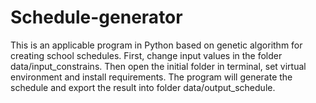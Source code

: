 # Schedule-generator
This is an applicable program in Python based on genetic algorithm for creating school schedules. First, change input values in the folder data/input_constrains. Then open the initial folder in terminal, set virtual environment and install requirements. The program will generate the schedule and export the result into folder data/output_schedule.
